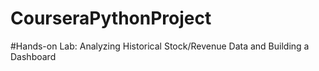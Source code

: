 # CourseraPythonProject
#Hands-on Lab: Analyzing Historical Stock/Revenue Data and Building a Dashboard
